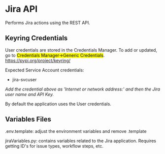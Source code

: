 # Jira API 
Performs Jira actions using the REST API.

## Keyring Credentials
User credentials are stored in the Credentials Manager. To add or updated, go to 
<mark>Credentials Manager->Generic Credentials</mark>.
https://pypi.org/project/keyring/

Expected Service Account credentials:
- jira-svcuser

*Add the credential above as 'Internet or network address:' and then the Jira user name and API Key.* 

By default the application uses the User credentials.

## Variables Files
.env.template: adjust the environment variables and remove .template

jiraVariables.py: contains variables related to the Jira application. Requires getting ID's for issue types, workflow steps, etc.
